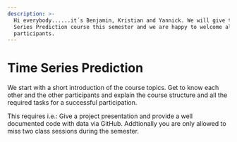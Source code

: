 ```yaml
---
description: >-
  Hi everybody......it´s Benjamin, Kristian and Yannick. We will give the Time
  Series Prediction course this semester and we are happy to welcome all
  participants.
---
```


# Time Series Prediction

We start with a short introduction of the course topics. Get to know each other and the other participants and explain the course structure and all the required tasks for a successful participation.

This requires i.e.: Give a project presentation and provide a well documented code with data via GitHub. Addtionally you are only allowed to miss two class sessions during the semester.
